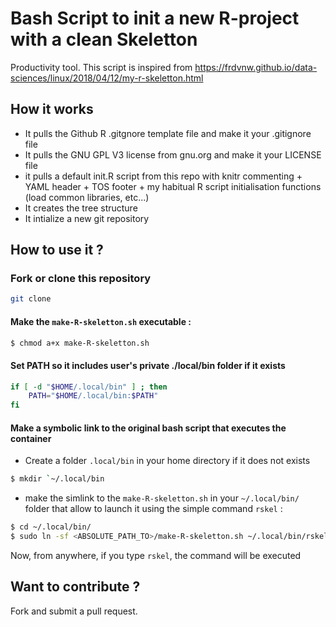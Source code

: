 # Bash Script to init a new R-project with a clean Skeletton

Productivity tool.
This script is inspired from https://frdvnw.github.io/data-sciences/linux/2018/04/12/my-r-skeletton.html

## How it works

* It pulls the Github R .gitgnore template file and make it your .gitignore file
* It pulls the GNU GPL V3 license from gnu.org and make it your LICENSE file
* it pulls a default init.R script from this repo with knitr commenting + YAML header + TOS footer + my habitual R script initialisation functions (load common libraries, etc...)
* It creates the tree structure
* It intialize a new git repository

## How to use it ? 

### Fork or clone this repository

```bash
git clone
```

#### Make the `make-R-skeletton.sh` executable :

```bash
$ chmod a+x make-R-skeletton.sh
```

#### Set PATH so it includes user's private ./local/bin folder if it exists

```bash
if [ -d "$HOME/.local/bin" ] ; then
    PATH="$HOME/.local/bin:$PATH"
fi
```

#### Make a symbolic link to the original bash script that executes the container

* Create a folder `.local/bin` in your home directory if it does not exists

```bash
$ mkdir `~/.local/bin
```

* make the simlink to the `make-R-skeletton.sh` in your `~/.local/bin/` folder that allow to launch it using the simple command `rskel` :

```bash
$ cd ~/.local/bin/
$ sudo ln -sf <ABSOLUTE_PATH_TO>/make-R-skeletton.sh ~/.local/bin/rskel
```

Now, from anywhere, if you type `rskel`, the command will be executed

## Want to contribute ?

Fork and submit a pull request. 

